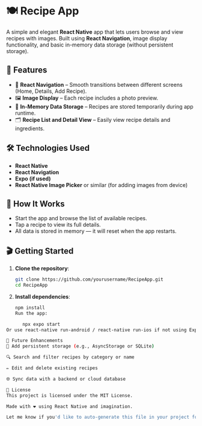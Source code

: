 # 🍽️ Recipe App

A simple and elegant **React Native** app that lets users browse and view recipes with images. Built using **React Navigation**, image display functionality, and basic in-memory data storage (without persistent storage).

## 🚀 Features

- 📱 **React Navigation** – Smooth transitions between different screens (Home, Details, Add Recipe).
- 🖼️ **Image Display** – Each recipe includes a photo preview.
- 🧠 **In-Memory Data Storage** – Recipes are stored temporarily during app runtime.
- 🗂️ **Recipe List and Detail View** – Easily view recipe details and ingredients.

## 🛠️ Technologies Used

- **React Native**
- **React Navigation**
- **Expo (if used)**
- **React Native Image Picker** or similar (for adding images from device)

## 🧪 How It Works

- Start the app and browse the list of available recipes.
- Tap a recipe to view its full details.
- All data is stored in memory — it will reset when the app restarts.

## 🎬 Getting Started

1. **Clone the repository**:

   ```bash
   git clone https://github.com/yourusername/RecipeApp.git
   cd RecipeApp

2. **Install dependencies**:
   ```bash
   npm install
   Run the app:

```bash
      npx expo start
Or use react-native run-android / react-native run-ios if not using Expo.

🔮 Future Enhancements
💾 Add persistent storage (e.g., AsyncStorage or SQLite)

🔍 Search and filter recipes by category or name

✏️ Edit and delete existing recipes

🌐 Sync data with a backend or cloud database

📜 License
This project is licensed under the MIT License.

Made with ❤️ using React Native and imagination.

Let me know if you'd like to auto-generate this file in your project folder or include sample images or screen previews!